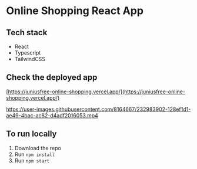 # Online Shopping React App

## Tech stack

- React
- Typescript
- TailwindCSS

## Check the deployed app

[https://juniusfree-online-shopping.vercel.app/](https://juniusfree-online-shopping.vercel.app/)


https://user-images.githubusercontent.com/8164667/232983902-128ef1d1-ae49-4bac-ac82-d4adf2016053.mp4


## To run locally

1. Download the repo
2. Run `npm install`
3. Run `npm start`
